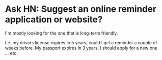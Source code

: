 # Ask HN: Suggest an online reminder application or website?

I&#x27;m mostly looking for the one that is long-term friendly.<p>I.e. my drivers license expires in 5 years, could I get a reminder a couple of weeks before.
My passport expires in 3 years, I should apply for a new one ... etc.
